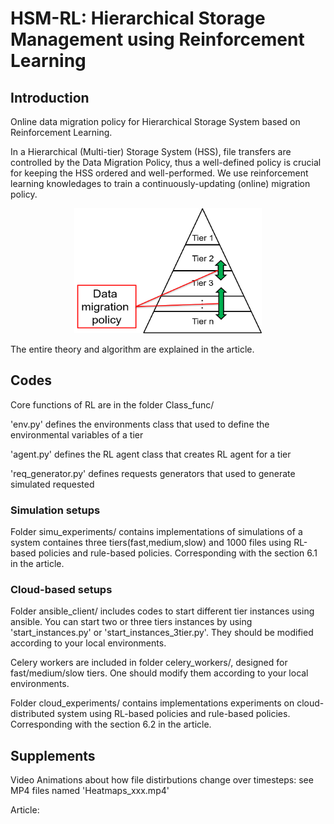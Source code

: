 # HSM-RL: Hierarchical Storage Management using Reinforcement Learning

## Introduction

Online data migration policy for Hierarchical Storage System based on Reinforcement Learning. 

In a Hierarchical (Multi-tier) Storage System (HSS), file transfers are controlled by the Data Migration Policy, thus a well-defined policy is crucial for keeping the HSS ordered and well-performed. We use reinforcement learning knowledages to train a continuously-updating (online) migration policy.

<div  align="center">
<img src="https://github.com/JSFRi/HSM-RL/blob/main/HSS.png" width = "300" height = "200" alt="HSS" />
</div>

The entire theory and algorithm are explained in the article.

## Codes

Core functions of RL are in the folder Class_func/

'env.py' defines the environments class that used to define the environmental variables of a tier

'agent.py' defines the RL agent class that creates RL agent for a tier

'req_generator.py' defines requests generators that used to generate simulated requested

### Simulation setups

Folder simu_experiments/ contains implementations of simulations of a system containes three tiers(fast,medium,slow) and 1000 files using RL-based policies and rule-based policies. Corresponding with the section 6.1 in the article.

### Cloud-based setups
Folder ansible_client/ includes codes to start different tier instances using ansible. You can start two or three tiers instances by using 'start_instances.py' or 'start_instances_3tier.py'. They should be modified according to your local environments.

Celery workers are included in folder celery_workers/, designed for fast/medium/slow tiers. One should modify them according to your local environments.

Folder cloud_experiments/ contains implementations experiments on cloud-distributed system using RL-based policies and rule-based policies. Corresponding with the section 6.2 in the article.

## Supplements
Video Animations about how file distirbutions change over timesteps: see MP4 files named 'Heatmaps_xxx.mp4'

Article: 

